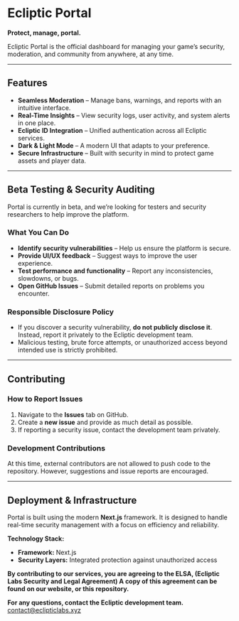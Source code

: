 # Ecliptic Portal  

**Protect, manage, portal.**  

Ecliptic Portal is the official dashboard for managing your game’s security, moderation, and community from anywhere, at any time.  

---

## Features  

- **Seamless Moderation** – Manage bans, warnings, and reports with an intuitive interface.  
- **Real-Time Insights** – View security logs, user activity, and system alerts in one place.  
- **Ecliptic ID Integration** – Unified authentication across all Ecliptic services.  
- **Dark & Light Mode** – A modern UI that adapts to your preference.  
- **Secure Infrastructure** – Built with security in mind to protect game assets and player data.  

---

## Beta Testing & Security Auditing  

Portal is currently in beta, and we’re looking for testers and security researchers to help improve the platform.  

### What You Can Do  

- **Identify security vulnerabilities** – Help us ensure the platform is secure.  
- **Provide UI/UX feedback** – Suggest ways to improve the user experience.  
- **Test performance and functionality** – Report any inconsistencies, slowdowns, or bugs.  
- **Open GitHub Issues** – Submit detailed reports on problems you encounter.  

### Responsible Disclosure Policy  

- If you discover a security vulnerability, **do not publicly disclose it**. Instead, report it privately to the Ecliptic development team.  
- Malicious testing, brute force attempts, or unauthorized access beyond intended use is strictly prohibited.  

---

## Contributing  

### How to Report Issues  
1. Navigate to the **Issues** tab on GitHub.  
2. Create a **new issue** and provide as much detail as possible.  
3. If reporting a security issue, contact the development team privately.  

### Development Contributions  
At this time, external contributors are not allowed to push code to the repository. However, suggestions and issue reports are encouraged.  

---

## Deployment & Infrastructure  

Portal is built using the modern **Next.js** framework. It is designed to handle real-time security management with a focus on efficiency and reliability.  

**Technology Stack:**  
- **Framework:** Next.js    
- **Security Layers:** Integrated protection against unauthorized access  

**By contributing to our services, you are agreeing to the ELSA, (Ecliptic Labs Security and Legal Agreement) A copy of this agreement can be found on our website, or this repository.**

**For any questions, contact the Ecliptic development team.** contact@eclipticlabs.xyz